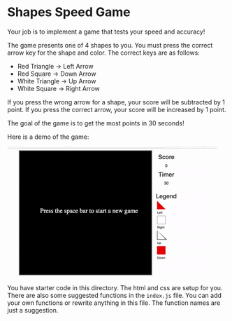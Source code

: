# Shapes Speed Game

Your job is to implement a game that tests your speed and accuracy!

The game presents one of 4 shapes to you.  You must press the correct arrow key for the shape and color.  The correct keys are as follows:

* Red Triangle -> Left Arrow
* Red Square -> Down Arrow
* White Triangle -> Up Arrow
* White Square -> Right Arrow

If you press the wrong arrow for a shape, your score will be subtracted by 1 point.  If you press the correct arrow, your score will be increased by 1 point.

The goal of the game is to get the most points in 30 seconds!

Here is a demo of the game:

![Shapes game](canvasShapesGame.gif)

You have starter code in this directory.  The html and css are setup for you.  There are also some suggested functions in the `index.js` file.  You can add your own functions or rewrite anything in this file.  The function names are just a suggestion.
